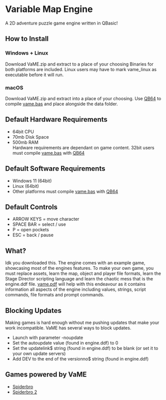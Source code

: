 # Variable Map Engine

A 2D adventure puzzle game engine written in QBasic!

## How to Install
### Windows + Linux
Download VaME.zip and extract to a place of your choosing Binaries for both platforms are included. Linux users may have to mark vame_linux as executable before it will run.

### macOS
Download VaME.zip and extract into a place of your choosing. Use [QB64](https://github.com/QB64Official/qb64) to compile [vame.bas](https://github.com/pforpond/VaME/blob/main/vame.bas) and place alongside the data folder.

## Default Hardware Requirements
* 64bit CPU  
* 70mb Disk Space  
* 500mb RAM  
Hardware requirements are dependant on game content. 32bit users must compile [vame.bas](https://github.com/pforpond/VaME/blob/main/vame.bas) with [QB64](https://github.com/QB64Official/qb64)

## Default Software Requirements
* Windows 11 (64bit)  
* Linux (64bit)  
* Other platforms must compile [vame.bas](https://github.com/pforpond/VaME/blob/main/vame.bas) with [QB64](https://github.com/QB64Official/qb64)

## Default Controls
* ARROW KEYS = move character  
* SPACE BAR = select / use  
* P = open pockets  
* ESC = back / pause

## What?
Idk you downloaded this. The engine comes with an example game, showcasing most of the engines features. To make your own game, you must replace assets, learn the map, object and player file formats, learn the Stage Director scripting language and learn the chaotic mess that is the engine.ddf file. [vame.pdf](https://github.com/pforpond/VaME/blob/main/vame.pdf) will help with this endeavour as it contains information all aspects of the engine including values, strings, script commands, file formats and prompt commands.

## Blocking Updates
Making games is hard enough without me pushing updates that make your work incompatible. VaME has several ways to block updates.  

* Launch with parameter -noupdate  
* Set the autoupdate value (found in engine.ddf) to 0  
* Set the updatelink$ string (found in engine.ddf) to be blank (or set it to your own update servers)  
* Add DEV to the end of the versionno$ string (found in engine.ddf)  

## Games powered by VaME
* [Spiderbro](https://studiopond.co.uk/spiderbro)  
* [Spiderbro 2](https://studiopond.co.uk/spiderbro-2)  